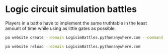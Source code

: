 # Logic circuit simulation battles
Players in a battle have to implement the same truthtable in the least amount of time while using as little gates as possible.

```bash
pa website create --domain LogisimBattles.pythonanywhere.com --command '/home/LogisimBattles/.virtualenvs/venv/bin/gunicorn --worker-class eventlet -w 1 --chdir /home/LogisimBattles/LogisimBattles --bind unix:${DOMAIN_SOCKET} app:app'
```

```bash
pa website reload --domain LogisimBattles.pythonanywhere.com
```
